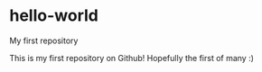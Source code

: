 # hello-world
My first repository

This is my first repository on Github! Hopefully the first of many :)
